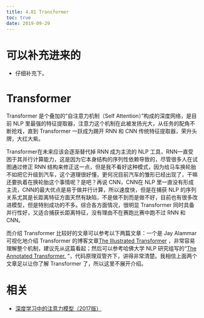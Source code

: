 ```yaml
---
title: 4.01 Transformer
toc: true
date: 2019-09-29
---
```

# 可以补充进来的

- 仔细补充下。

# Transformer

Transformer 是个叠加的“自注意力机制（Self Attention）”构成的深度网络，是目前 NLP 里最强的特征提取器，注意力这个机制在此被发扬光大，从任务的配角不断抢戏，直到 Transformer 一跃成为踢开 RNN 和 CNN 传统特征提取器，荣升头牌，大红大紫。


Transformer在未来应该会逐渐替代掉 RNN 成为主流的 NLP 工具，RNN一直受困于其并行计算能力，这是因为它本身结构的序列性依赖导致的，尽管很多人在试图通过修正 RNN 结构来修正这一点，但是我不看好这种模式，因为给马车换轮胎不如把它升级到汽车，这个道理很好懂，更何况目前汽车的雏形已经出现了，干嘛还要执着在换轮胎这个事情呢？是吧？再说 CNN，CNN在 NLP 里一直没有形成主流，CNN的最大优点是易于做并行计算，所以速度快，但是在捕获 NLP 的序列关系尤其是长距离特征方面天然有缺陷，不是做不到而是做不好，目前也有很多改进模型，但是特别成功的不多。综合各方面情况，很明显 Transformer 同时具备并行性好，又适合捕获长距离特征，没有理由不在赛跑比赛中跑不过 RNN 和 CNN。


而介绍 Transformer 比较好的文章可以参考以下两篇文章：一个是 Jay Alammar可视化地介绍 Transformer 的博客文章[The Illustrated Transformer](https://link.zhihu.com/?target=https%3A//jalammar.github.io/illustrated-transformer/) ，非常容易理解整个机制，建议先从这篇看起；然后可以参考哈佛大学 NLP 研究组写的“[The Annotated Transformer.](https://link.zhihu.com/?target=http%3A//nlp.seas.harvard.edu/2018/04/03/attention.html) ”，代码原理双管齐下，讲得非常清楚。我相信上面两个文章足以让你了解 Transformer 了，所以这里不展开介绍。



# 相关

- [深度学习中的注意力模型（2017版）](https://zhuanlan.zhihu.com/p/37601161)
